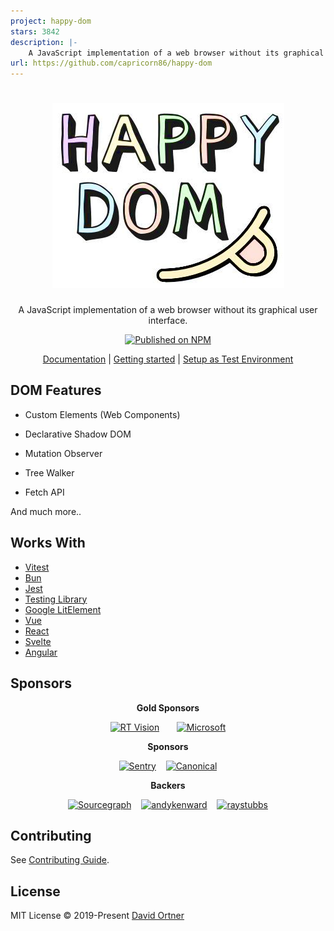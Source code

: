 ```yaml
---
project: happy-dom
stars: 3842
description: |-
    A JavaScript implementation of a web browser without its graphical user interface
url: https://github.com/capricorn86/happy-dom
---
```



<h1 align="center">
    <img alt="Happy DOM Logo" src="https://github.com/capricorn86/happy-dom/raw/master/docs/happy-dom-logo.jpg" />
</h1>
<p align="center">
    A JavaScript implementation of a web browser without its graphical user interface.
</p>

<p align="center">
    <a href="https://www.npmjs.com/package/happy-dom">
        <img alt="Published on NPM" src="https://img.shields.io/npm/v/happy-dom.svg">
    </a>
</p>

<p align="center">
    <a href="https://github.com/capricorn86/happy-dom/wiki/">Documentation</a> | <a href="https://github.com/capricorn86/happy-dom/wiki/Getting-started">Getting started</a> | <a href="https://github.com/capricorn86/happy-dom/wiki/Setup-as-Test-Environment">Setup as Test Environment</a>
</p>

## DOM Features

- Custom Elements (Web Components)

- Declarative Shadow DOM

- Mutation Observer

- Tree Walker

- Fetch API

And much more..

## Works With

 - [Vitest](https://vitest.dev/)
 - [Bun](https://bun.sh)
 - [Jest](https://jestjs.io/)
 - [Testing Library](https://testing-library.com/)
 - [Google LitElement](https://lit.dev/)
 - [Vue](https://vuejs.org/)
 - [React](https://reactjs.org)
 - [Svelte](https://svelte.dev/)
 - [Angular](https://angular.dev/)

## Sponsors

<p align="center"><b>Gold Sponsors</b></p>

<p align="center">
    <a href="https://rtvision.com"><img alt="RT Vision" width="100px" src="https://avatars.githubusercontent.com/u/8292810?s=200&v=4"></a>
    &nbsp;&nbsp;&nbsp;&nbsp;&nbsp;
    <a href="https://opensource.microsoft.com"><img alt="Microsoft" width="100px" src="https://avatars.githubusercontent.com/u/6154722?s=200&v=4"></a>
</p>

<p align="center"><b>Sponsors</b></p>

<p align="center">
    <a href="https://sentry.io/"><img alt="Sentry" width="50px" src="https://avatars.githubusercontent.com/u/1396951?s=200&v=4"></a>
    &nbsp;&nbsp;
    <a href="https://canonical.com/"><img alt="Canonical" width="50px" src="https://avatars.githubusercontent.com/u/53057619?s=200&v=4"></a>
</p>

<p align="center"><b>Backers</b></p>

<p align="center">
    <a href="https://sourcegraph.com/"><img alt="Sourcegraph" src="https://images.weserv.nl/?url=avatars.githubusercontent.com/u/3979584?v=4&h=40&w=40&fit=cover&mask=circle&maxage=7d"></a>
    &nbsp;&nbsp;
    <a href="https://github.com/andykenward"><img alt="andykenward" src="https://images.weserv.nl/?url=avatars.githubusercontent.com/u/4893048?v=4&h=40&w=40&fit=cover&mask=circle&maxage=7d"></a>
    &nbsp;&nbsp;
    <a href="https://github.com/raystubbs"><img alt="raystubbs" src="https://images.weserv.nl/?url=avatars.githubusercontent.com/u/7083791?v=4&h=40&w=40&fit=cover&mask=circle&maxage=7d"></a>
</p>

## Contributing

See [Contributing Guide](https://github.com/capricorn86/happy-dom/blob/master/docs/contributing.md).

## License

MIT License © 2019-Present [David Ortner](https://github.com/capricorn86)

